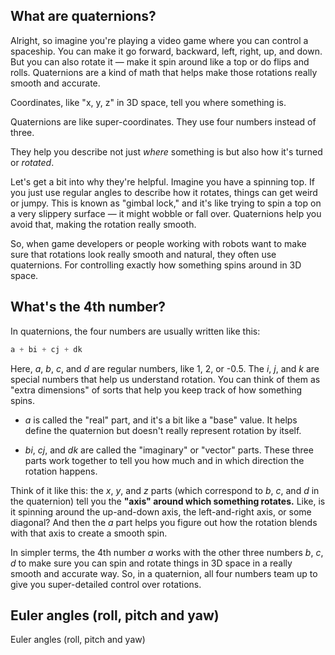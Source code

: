 ## What are quaternions?

Alright, so imagine you're playing a video game where you can control a spaceship. You can make it go forward, backward, left, right, up, and down. But you can also rotate it &mdash; make it spin around like a top or do flips and rolls. Quaternions are a kind of math that helps make those rotations really smooth and accurate.

Coordinates, like "x, y, z" in 3D space, tell you where something is.

Quaternions are like super-coordinates. They use four numbers instead of three.

They help you describe not just *where* something is but also how it's turned or *rotated*.

Let's get a bit into why they're helpful. Imagine you have a spinning top. If you just use regular angles to describe how it rotates, things can get weird or jumpy. This is known as "gimbal lock," and it's like trying to spin a top on a very slippery surface &mdash; it might wobble or fall over. Quaternions help you avoid that, making the rotation really smooth.

So, when game developers or people working with robots want to make sure that rotations look really smooth and natural, they often use quaternions. For controlling exactly how something spins around in 3D space.

## What's the 4th number?

In quaternions, the four numbers are usually written like this:

```c
a + bi + cj + dk
```

Here, *a*, *b*, *c*, and *d* are regular numbers, like 1, 2, or -0.5. The *i*, *j*, and *k* are special numbers that help us understand rotation. You can think of them as "extra dimensions" of sorts that help you keep track of how something spins.

- *a* is called the "real" part, and it's a bit like a "base" value. It helps define the quaternion but doesn't really represent rotation by itself.
  
- *bi*, *cj*, and *dk* are called the "imaginary" or "vector" parts. These three parts work together to tell you how much and in which direction the rotation happens.

Think of it like this: the *x*, *y*, and *z* parts (which correspond to *b*, *c*, and *d* in the quaternion) tell you the **"axis" around which something rotates.** Like, is it spinning around the up-and-down axis, the left-and-right axis, or some diagonal? And then the *a* part helps you figure out how the rotation blends with that axis to create a smooth spin.

In simpler terms, the 4th number *a* works with the other three numbers *b*, *c*, *d* to make sure you can spin and rotate things in 3D space in a really smooth and accurate way. So, in a quaternion, all four numbers team up to give you super-detailed control over rotations.

## Euler angles (roll, pitch and yaw)

Euler angles (roll, pitch and yaw)

<br>

